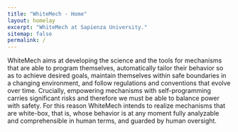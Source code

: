 ```yaml
---
title: "WhiteMech - Home"
layout: homelay
excerpt: "WhiteMech at Sapienza University."
sitemap: false
permalink: /
---
```


WhiteMech aims at developing the science and the tools for mechanisms that are able to program themselves, automatically tailor their behavior so as to achieve desired goals, maintain themselves within safe boundaries in a changing environment, and follow regulations and conventions that evolve over time. Crucially, empowering mechanisms with self-programming carries significant risks and therefore we must be able to balance power with safety. For this reason WhiteMech intends to realize mechanisms that are white-box, that is, whose behavior is at any moment fully analyzable and comprehensible in human terms, and guarded by human oversight.


<div markdown="0" id="carousel" class="carousel slide" data-ride="carousel" data-interval="5000" data-pause="hover" >
    <!-- Menu -->
    <!-- <ol class="carousel-indicators">
        <li data-target="#carousel" data-slide-to="0" class="active"></li>
        <li data-target="#carousel" data-slide-to="1"></li>
        <li data-target="#carousel" data-slide-to="2"></li>
        <li data-target="#carousel" data-slide-to="3"></li>
        <li data-target="#carousel" data-slide-to="4"></li>
        <li data-target="#carousel" data-slide-to="5"></li>
        <li data-target="#carousel" data-slide-to="6"></li>
    </ol>

    <!-- Items -->
    <div class="carousel-inner" markdown="0">

        <div class="item active">
            <img src="{{ site.url }}{{ site.baseurl }}/images/slider7001400/STS.jpg" alt="Slide 1" />
        </div>
        <div class="item">
            <img src="{{ site.url }}{{ site.baseurl }}/images/slider7001400/SaphireSTM2.jpg" alt="Slide 2" />
        </div>
        <div class="item">
            <img src="{{ site.url }}{{ site.baseurl }}/images/slider7001400/cake_web.jpg" alt="Slide 3" />
        </div>
        <div class="item">
            <img src="{{ site.url }}{{ site.baseurl }}/images/slider7001400/logos.jpg" alt="Slide 4" />
        </div>
        <div class="item">
            <img src="{{ site.url }}{{ site.baseurl }}/images/slider7001400/NoiseCover2.jpg" alt="Slide 5" />
        </div>
        <div class="item">
            <img src="{{ site.url }}{{ site.baseurl }}/images/slider7001400/SmartTipSide.jpg" alt="Slide 6" />
        </div>       
         <div class="item">
            <img src="{{ site.url }}{{ site.baseurl }}/images/slider7001400/lab.jpg" alt="Slide 7" />
        </div>
    </div>
  <a class="left carousel-control" href="#carousel" role="button" data-slide="prev">
    <span class="glyphicon glyphicon-chevron-left" aria-hidden="true"></span>
    <span class="sr-only">Previous</span>
  </a>
  <a class="right carousel-control" href="#carousel" role="button" data-slide="next">
    <span class="glyphicon glyphicon-chevron-right" aria-hidden="true"></span>
    <span class="sr-only">Next</span>
  </a> 
</div>

**Context.** We are witnessing an increasing availability of mechanisms that offer form of programmability. These mechanisms are currently being revolutionized by advancements in sensing (vision, language understanding) and actuation components (autonomous mobile manipulators, automated storage and retrieval systems). However, such mechanisms are held back by the fact that their logic is still based on hard-wired rules encoded in hand-crafted programs.


**How.** Recent discoveries in Knowledge Representation, Reasoning about Action and Planning, and Reinforcement Learning in Artificial Intelligence, and their connections to Verification and Synthesis in Formal Methods, and Data-Aware Processes in Databases, chart an novel path to produce a breakthrough.


**Driving Applications.** WhiteMech will ground its scientific results upon three driving applications: smart manufacturing (Industry 4.0), smart spaces (IoT) and business process management systems (BPM).

We are located at Sapienza University.

**Positions available as Senior Postdoc, Junior Postdocs and PhD students.** [(more info)]({{ site.url }}{{ site.baseurl }}/vacancies) **!**


We are grateful for funding from European Union, [ERC Advanced Grant](https://erc.europa.eu/funding/advanced-grants).

<figure class="fourth">
  <img src="{{ site.url }}{{ site.baseurl }}/images/logopic/Logo_Sapienza.svg" style="width: 210px">
  <img src="{{ site.url }}{{ site.baseurl }}/images/logopic/Logo_ERC.jpg" style="width: 110px">
</figure>
